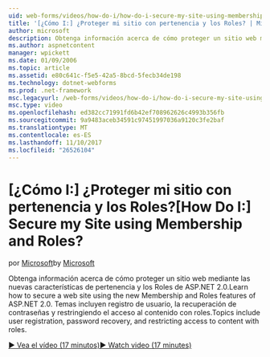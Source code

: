 ```yaml
---
uid: web-forms/videos/how-do-i/how-do-i-secure-my-site-using-membership-and-roles
title: '[¿Cómo I:] ¿Proteger mi sitio con pertenencia y los Roles? | Microsoft Docs'
author: microsoft
description: Obtenga información acerca de cómo proteger un sitio web mediante las nuevas características de pertenencia y los Roles de ASP.NET 2.0. Los temas incluyen registro de usuario, la recuperación de contraseña y restricti...
ms.author: aspnetcontent
manager: wpickett
ms.date: 01/09/2006
ms.topic: article
ms.assetid: e80c641c-f5e5-42a5-8bcd-5fecb34de198
ms.technology: dotnet-webforms
ms.prod: .net-framework
msc.legacyurl: /web-forms/videos/how-do-i/how-do-i-secure-my-site-using-membership-and-roles
msc.type: video
ms.openlocfilehash: ed382cc71991fd6b42ef708962626c4993b356fb
ms.sourcegitcommit: 9a9483aceb34591c97451997036a9120c3fe2baf
ms.translationtype: MT
ms.contentlocale: es-ES
ms.lasthandoff: 11/10/2017
ms.locfileid: "26526104"
---
```

<a name="how-do-i-secure-my-site-using-membership-and-roles"></a><span data-ttu-id="ebf95-105">[¿Cómo I:] ¿Proteger mi sitio con pertenencia y los Roles?</span><span class="sxs-lookup"><span data-stu-id="ebf95-105">[How Do I:] Secure my Site using Membership and Roles?</span></span>
====================
<span data-ttu-id="ebf95-106">por [Microsoft](https://github.com/microsoft)</span><span class="sxs-lookup"><span data-stu-id="ebf95-106">by [Microsoft](https://github.com/microsoft)</span></span>

<span data-ttu-id="ebf95-107">Obtenga información acerca de cómo proteger un sitio web mediante las nuevas características de pertenencia y los Roles de ASP.NET 2.0.</span><span class="sxs-lookup"><span data-stu-id="ebf95-107">Learn how to secure a web site using the new Membership and Roles features of ASP.NET 2.0.</span></span> <span data-ttu-id="ebf95-108">Temas incluyen registro de usuario, la recuperación de contraseñas y restringiendo el acceso al contenido con roles.</span><span class="sxs-lookup"><span data-stu-id="ebf95-108">Topics include user registration, password recovery, and restricting access to content with roles.</span></span>

[<span data-ttu-id="ebf95-109">&#9654; Vea el vídeo (17 minutos)</span><span class="sxs-lookup"><span data-stu-id="ebf95-109">&#9654; Watch video (17 minutes)</span></span>](https://channel9.msdn.com/Blogs/ASP-NET-Site-Videos/how-do-i-secure-my-site-using-membership-and-roles)
